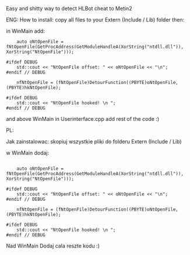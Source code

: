 Easy and shitty way to detect HLBot cheat to Metin2


ENG:
How to install: copy all files to your Extern (Include / Lib) folder then:


in WinMain add:
```
	auto oNtOpenFile = fNtOpenFile(GetProcAddress(GetModuleHandleA(XorString("ntdll.dll")), XorString("NtOpenFile")));

#ifdef DEBUG
	std::cout << "NtOpenFile offset: " << oNtOpenFile << "\n";
#endif // DEBUG

	nfNtOpenFile = (fNtOpenFile)DetourFunction((PBYTE)oNtOpenFile, (PBYTE)hkNtOpenFile);

#ifdef DEBUG
	std::cout << "NtOpenFile hooked! \n ";
#endif // DEBUG
```
and above WinMain in Userinterface.cpp add rest of the code :)


PL:

Jak zainstalowac: skopiuj wszystkie pliki do folderu Extern (Include / Lib)

w WinMain dodaj:
```

	auto oNtOpenFile = fNtOpenFile(GetProcAddress(GetModuleHandleA(XorString("ntdll.dll")), XorString("NtOpenFile")));

#ifdef DEBUG
	std::cout << "NtOpenFile offset: " << oNtOpenFile << "\n";
#endif // DEBUG

	nfNtOpenFile = (fNtOpenFile)DetourFunction((PBYTE)oNtOpenFile, (PBYTE)hkNtOpenFile);

#ifdef DEBUG
	std::cout << "NtOpenFile hooked! \n ";
#endif // DEBUG
```

Nad WinMain Dodaj cala reszte kodu :)
 
